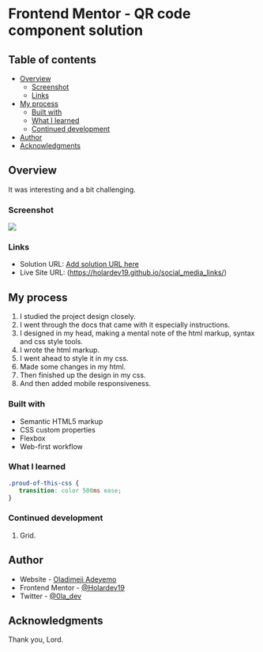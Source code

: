 # Frontend Mentor - QR code component solution



## Table of contents

- [Overview](#overview)
  - [Screenshot](#screenshot)
  - [Links](#links)
- [My process](#my-process)
  - [Built with](#built-with)
  - [What I learned](#what-i-learned)
  - [Continued development](#continued-development)
- [Author](#author)
- [Acknowledgments](#acknowledgments)



## Overview
It was interesting and a bit challenging.


### Screenshot

![]("./Screenshot_22-4-2024_21332_127.0.0.1.jpeg")





### Links

- Solution URL: [Add solution URL here](https://your-solution-url.com)
- Live Site URL: (https://holardev19.github.io/social_media_links/)

## My process
1. I studied the project design closely.
2. I went through the docs that came with it especially instructions.
3. I designed in my head, making a mental note of the html markup, syntax and css style tools.
4. I wrote the html markup.
5. I went ahead to style it in my css.
6. Made some changes in my html.
7. Then finished up the design in my css.
8. And then added mobile responsiveness.

### Built with

- Semantic HTML5 markup
- CSS custom properties
- Flexbox
- Web-first workflow


### What I learned


```css
.proud-of-this-css {
   transition: color 500ms ease;
}
```


### Continued development

1. Grid.


## Author

- Website - [Oladimeji Adeyemo](https://github.com/Holardev19)
- Frontend Mentor - [@Holardev19](https://www.frontendmentor.io/profile/Holardev19)
- Twitter - [@0la_dev](https://twitter.com/FrontendTitan)

## Acknowledgments

Thank you, Lord.
